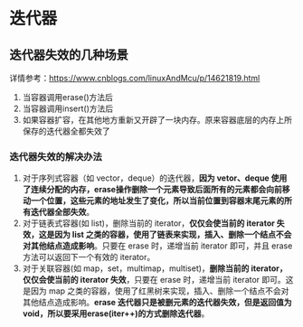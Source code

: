 # 迭代器

## 迭代器失效的几种场景
详情参考：https://www.cnblogs.com/linuxAndMcu/p/14621819.html
1. 当容器调用erase()方法后
2. 当容器调用insert()方法后
3. 如果容器扩容，在其他地方重新又开辟了一块内存。原来容器底层的内存上所保存的迭代器全都失效了

### 迭代器失效的解决办法
1. 对于序列式容器（如 vector，deque）的迭代器，**因为 vetor、deque 使用了连续分配的内存，erase操作删除一个元素导致后面所有的元素都会向前移动一个位置，这些元素的地址发生了变化，所以当前位置到容器末尾元素的所有迭代器全部失效**。
2. 对于链表式容器(如 list)，删除当前的 iterator，**仅仅会使当前的 iterator 失效，这是因为 list 之类的容器，使用了链表来实现，插入、删除一个结点不会对其他结点造成影响**。只要在 erase 时，递增当前 iterator 即可，并且 erase 方法可以返回下一个有效的 iterator。
3. 对于关联容器(如 map，set，multimap，multiset)，**删除当前的 iterator，仅仅会使当前的 iterator 失效**，只要在 erase 时，递增当前 iterator 即可。这是因为 map 之类的容器，使用了红黑树来实现，插入、删除一个结点不会对其他结点造成影响。**erase 迭代器只是被删元素的迭代器失效，但是返回值为 void，所以要采用erase(iter++)的方式删除迭代器**。
